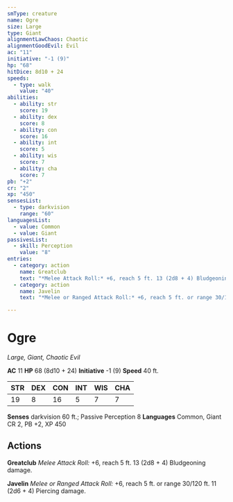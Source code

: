 ```yaml
---
smType: creature
name: Ogre
size: Large
type: Giant
alignmentLawChaos: Chaotic
alignmentGoodEvil: Evil
ac: "11"
initiative: "-1 (9)"
hp: "68"
hitDice: 8d10 + 24
speeds:
  - type: walk
    value: "40"
abilities:
  - ability: str
    score: 19
  - ability: dex
    score: 8
  - ability: con
    score: 16
  - ability: int
    score: 5
  - ability: wis
    score: 7
  - ability: cha
    score: 7
pb: "+2"
cr: "2"
xp: "450"
sensesList:
  - type: darkvision
    range: "60"
languagesList:
  - value: Common
  - value: Giant
passivesList:
  - skill: Perception
    value: "8"
entries:
  - category: action
    name: Greatclub
    text: "*Melee Attack Roll:* +6, reach 5 ft. 13 (2d8 + 4) Bludgeoning damage."
  - category: action
    name: Javelin
    text: "*Melee or Ranged Attack Roll:* +6, reach 5 ft. or range 30/120 ft. 11 (2d6 + 4) Piercing damage."

---
```


# Ogre
*Large, Giant, Chaotic Evil*

**AC** 11
**HP** 68 (8d10 + 24)
**Initiative** -1 (9)
**Speed** 40 ft.

| STR | DEX | CON | INT | WIS | CHA |
| --- | --- | --- | --- | --- | --- |
| 19 | 8 | 16 | 5 | 7 | 7 |

**Senses** darkvision 60 ft.; Passive Perception 8
**Languages** Common, Giant
CR 2, PB +2, XP 450

## Actions

**Greatclub**
*Melee Attack Roll:* +6, reach 5 ft. 13 (2d8 + 4) Bludgeoning damage.

**Javelin**
*Melee or Ranged Attack Roll:* +6, reach 5 ft. or range 30/120 ft. 11 (2d6 + 4) Piercing damage.
